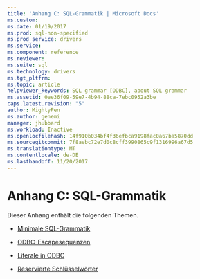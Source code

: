 ```yaml
---
title: 'Anhang C: SQL-Grammatik | Microsoft Docs'
ms.custom: 
ms.date: 01/19/2017
ms.prod: sql-non-specified
ms.prod_service: drivers
ms.service: 
ms.component: reference
ms.reviewer: 
ms.suite: sql
ms.technology: drivers
ms.tgt_pltfrm: 
ms.topic: article
helpviewer_keywords: SQL grammar [ODBC], about SQL grammar
ms.assetid: 0ee36f09-59e7-4b94-88ca-7ebc0952a3be
caps.latest.revision: "5"
author: MightyPen
ms.author: genemi
manager: jhubbard
ms.workload: Inactive
ms.openlocfilehash: 14f910b034bf4f36efbca9198fac0a67ba5870dd
ms.sourcegitcommit: 7f8aebc72e7d0c8cff3990865c9f1316996a67d5
ms.translationtype: MT
ms.contentlocale: de-DE
ms.lasthandoff: 11/20/2017
---
```

# <a name="appendix-c-sql-grammar"></a>Anhang C: SQL-Grammatik
Dieser Anhang enthält die folgenden Themen.  
  
-   [Minimale SQL-Grammatik](../../../odbc/reference/appendixes/sql-minimum-grammar.md)  
  
-   [ODBC-Escapesequenzen](../../../odbc/reference/appendixes/odbc-escape-sequences.md)  
  
-   [Literale in ODBC](../../../odbc/reference/appendixes/literals-in-odbc.md)  
  
-   [Reservierte Schlüsselwörter](../../../odbc/reference/appendixes/reserved-keywords.md)
